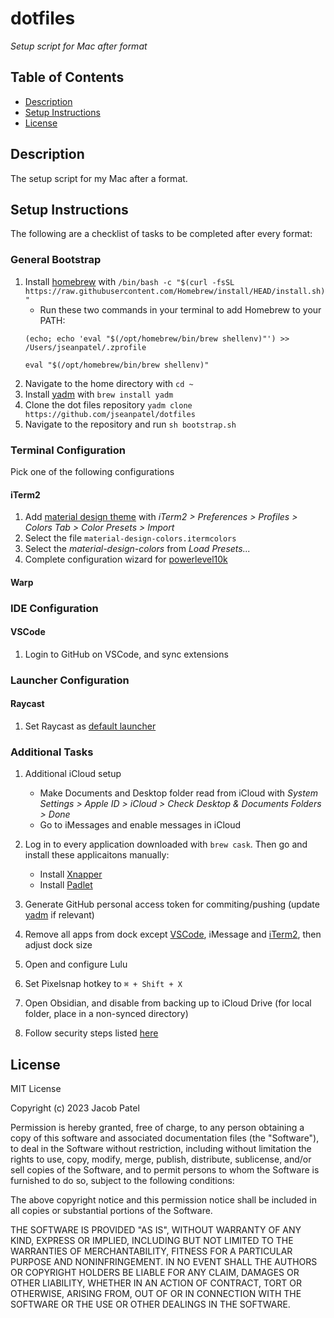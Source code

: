 # dotfiles

*Setup script for Mac after format*

## Table of Contents
- [Description](#description)
- [Setup Instructions](#setup-instructions)
- [License](#license)

## Description

The setup script for my Mac after a format.

## Setup Instructions

The following are a checklist of tasks to be completed after every format:

### General Bootstrap

1. Install [homebrew](https://brew.sh) with `/bin/bash -c "$(curl -fsSL https://raw.githubusercontent.com/Homebrew/install/HEAD/install.sh)"`
    - Run these two commands in your terminal to add Homebrew to your PATH:
    ```
    (echo; echo 'eval "$(/opt/homebrew/bin/brew shellenv)"') >> /Users/jseanpatel/.zprofile

    eval "$(/opt/homebrew/bin/brew shellenv)"
    ```
2. Navigate to the home directory with `cd ~`
3. Install [yadm](https://yadm.io) with `brew install yadm`
4. Clone the dot files repository `yadm clone https://github.com/jseanpatel/dotfiles`
5. Navigate to the repository and run `sh bootstrap.sh`


### Terminal Configuration

Pick one of the following configurations

#### iTerm2

1. Add [material design theme](https://github.com/MartinSeeler/iterm2-material-design) with *iTerm2 > Preferences > Profiles > Colors Tab > Color Presets > Import*
2. Select the file `material-design-colors.itermcolors` 
3. Select the *material-design-colors* from *Load Presets...*
4. Complete configuration wizard for [powerlevel10k](https://github.com/romkatv/powerlevel10k)


#### Warp

### IDE Configuration

#### VSCode

1. Login to GitHub on VSCode, and sync extensions

### Launcher Configuration

#### Raycast

1. Set Raycast as [default launcher](https://www.s-ndr.be/wiki/replace-spotlight-with-raycast/)

### Additional Tasks

1. Additional iCloud setup

    - Make Documents and Desktop folder read from iCloud with *System Settings > Apple ID > iCloud > Check Desktop & Documents Folders > Done*
    - Go to iMessages and enable messages in iCloud

2. Log in to every application downloaded with `brew cask`. Then go and install these applicaitons manually:

    - Install [Xnapper](https://xnapper.com/)
    - Install [Padlet](https://padlet.com/mac-app-download)

3. Generate GitHub personal access token for commiting/pushing (update [yadm](https://yadm.io) if relevant)
4. Remove all apps from dock except [VSCode](https://code.visualstudio.com/), iMessage and [iTerm2](https://iterm2.com/), then adjust dock size
5. Open and configure Lulu
6. Set Pixelsnap hotkey to `⌘ + Shift + X`  
7. Open Obsidian, and disable from backing up to iCloud Drive (for local folder, place in a non-synced directory)
8. Follow security steps listed [here](https://www.bejarano.io/hardening-macos/)

## License

MIT License

Copyright (c) 2023 Jacob Patel

Permission is hereby granted, free of charge, to any person obtaining a copy of this software and associated documentation files (the "Software"), to deal in the Software without restriction, including without limitation the rights to use, copy, modify, merge, publish, distribute, sublicense, and/or sell copies of the Software, and to permit persons to whom the Software is furnished to do so, subject to the following conditions:

The above copyright notice and this permission notice shall be included in all copies or substantial portions of the Software.

THE SOFTWARE IS PROVIDED "AS IS", WITHOUT WARRANTY OF ANY KIND, EXPRESS OR IMPLIED, INCLUDING BUT NOT LIMITED TO THE WARRANTIES OF MERCHANTABILITY, FITNESS FOR A PARTICULAR PURPOSE AND NONINFRINGEMENT. IN NO EVENT SHALL THE AUTHORS OR COPYRIGHT HOLDERS BE LIABLE FOR ANY CLAIM, DAMAGES OR OTHER LIABILITY, WHETHER IN AN ACTION OF CONTRACT, TORT OR OTHERWISE, ARISING FROM, OUT OF OR IN CONNECTION WITH THE SOFTWARE OR THE USE OR OTHER DEALINGS IN THE SOFTWARE.

